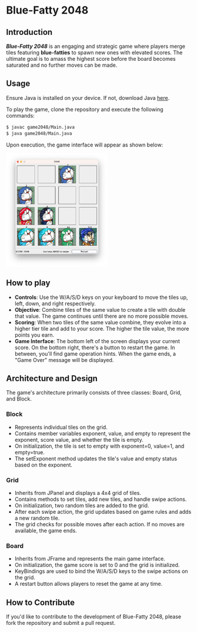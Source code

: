# Blue-Fatty 2048

<!-- Picture -->

## Introduction

***Blue-Fatty 2048*** is an engaging and strategic game where players merge tiles featuring **blue-fatties** to spawn new ones with elevated scores. The ultimate goal is to amass the highest score before the board becomes saturated and no further moves can be made.

## Usage

Ensure Java is installed on your device. If not, download Java [here](https://www.oracle.com/java/technologies/downloads/).

To play the game, clone the repository and execute the following commands:

```bash
$ javac game2048/Main.java
$ java game2048/Main.java 
```

Upon execution, the game interface will appear as shown below:

<img src="image/game-ui.jpg" style="zoom:30%;" />

## How to play

- **Controls**: Use the W/A/S/D keys on your keyboard to move the tiles up, left, down, and right respectively.
- **Objective**: Combine tiles of the same value to create a tile with double that value. The game continues until there are no more possible moves.
- **Scoring**: When two tiles of the same value combine, they evolve into a higher tier tile and add to your score. The higher the tile value, the more points you earn.
- **Game Interface**: The bottom left of the screen displays your current score. On the bottom right, there's a button to restart the game. In between, you'll find game operation hints. When the game ends, a "Game Over" message will be displayed.

## Architecture and Design

The game's architecture primarily consists of three classes: Board, Grid, and Block.

### Block
- Represents individual tiles on the grid.
- Contains member variables exponent, value, and empty to represent the exponent, score value, and whether the tile is empty.
- On initialization, the tile is set to empty with exponent=0, value=1, and empty=true.
- The setExponent method updates the tile's value and empty status based on the exponent.

### Grid
- Inherits from JPanel and displays a 4x4 grid of tiles.
- Contains methods to set tiles, add new tiles, and handle swipe actions.
- On initialization, two random tiles are added to the grid.
- After each swipe action, the grid updates based on game rules and adds a new random tile.
- The grid checks for possible moves after each action. If no moves are available, the game ends.

### Board
- Inherits from JFrame and represents the main game interface.
- On initialization, the game score is set to 0 and the grid is initialized.
- KeyBindings are used to bind the W/A/S/D keys to the swipe actions on the grid.
- A restart button allows players to reset the game at any time.

## How to Contribute

If you'd like to contribute to the development of Blue-Fatty 2048, please fork the repository and submit a pull request.